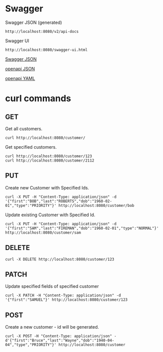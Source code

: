 # Swagger

Swagger JSON (generated)    

    http://localhost:8080/v2/api-docs

Swagger UI

    http://localhost:8080/swagger-ui.html


[Swagger JSON](swagger.json)

[openapi JSON](openapi.json)

[openapi YAML](openapi.yaml)

# curl commands

## GET

Get all customers.

    curl http://localhost:8080/customer/

Get specified customers.

    curl http://localhost:8080/customer/123
    curl http://localhost:8080/customer/2112

## PUT 

Create new Customer with Specified Ids.

    curl -X PUT -H "Content-Type: application/json" -d '{"first":"BOB","last":"ROBERTS","dob":"1960-02-01","type":"PRIORITY"}' http://localhost:8080/customer/bob

Update existing Customer with Specified Id.

    curl -X PUT -H "Content-Type: application/json" -d '{"first":"SAM","last":"FIREMAN","dob":"1960-02-01","type":"NORMAL"}' http://localhost:8080/customer/sam

## DELETE

    curl -X DELETE http://localhost:8080/customer/123

## PATCH

Update specified fields of specified customer

    curl -X PATCH -H "Content-Type: application/json" -d '{"first":"SAMUEL"}' http://localhost:8080/customer/123

## POST

Create a new customer - id will be generated.

    curl -X POST -H "Content-Type: application/json" -d'{"first":"Bruce","last":"Wayne","dob":"1940-04-04","type","PRIORITY"}' http://localhost:8080/customer

